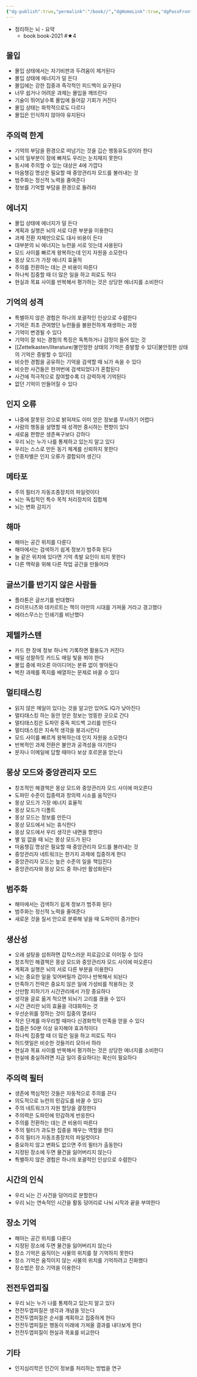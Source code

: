 ```yaml
---
{"dg-publish":true,"permalink":"/book//","dgHomeLink":true,"dgPassFrontmatter":false}
---
```


- 정리하는 뇌 - 요약
    - book book-2021 #★4

## 몰입
- 몰입 상태에서는 자기비판과 두려움이 제거된다
- 몰입 상태에 에너지가 덜 든다
- 몰입에는 강한 집중과 즉각적인 피드백이 요구된다
- 너무 쉽거나 어려운 과제는 몰입을 깨뜨린다
- 기술이 뛰어날수록 몰입에 들어갈 기회가 커진다
- 몰입 상태는 화학적으로도 다르다
- 몰입은 인식하지 않아야 유지된다

## 주의력 한계
- 기억의 부담을 환경으로 떠넘기는 것을 깁슨 행동유도성이라 한다
- 뇌의 일부분이 잠에 빠져도 우리는 눈치채지 못한다
- 동시에 주의할 수 있는 대상은 4에 가깝다
- 마음챙김 명상은 필요할 때 중앙관리자 모드를 불러내는 것
- 범주화는 정신적 노력을 줄여준다
- 정보를 기억할 부담을 환경으로 돌려라

## 에너지
- 몰입 상태에 에너지가 덜 든다
- 계획과 실행은 뇌의 서로 다른 부분을 이용한다
- 과제 전환 자체만으로도 대사 비용이 든다
- 대부분의 뇌 에너지는 뉴런을 서로 잇는데 사용된다
- 모드 사이를 빠르게 왕복하는데 인지 자원을 소모한다
- 몽상 모드가 가장 에너지 효율적
- 주의를 전환하는 데는 큰 비용이 따른다
- 하나씩 집중할 때 더 많은 일을 하고 피로도 적다
- 현실과 목표 사이를 반복해서 평가하는 것은 상당한 에너지를 소비한다

## 기억의 성격
- 특별하지 않은 경험은 하나의 포괄적인 인상으로 수렴한다
- 기억은 최초 관여했던 뉴런들을 불완전하게 재생하는 과정
- 기억이 변경될 수 있다
- 기억이 잘 되는 경험의 특징은 독특하거나 감정이 들어 있는 것
- [[Zettelkasten/literature/불안정한 상태의 기억은 증발할 수 있다|불안정한 상태의 기억은 증발할 수 있다]]
- 비슷한 경험을 공유하는 기억을 검색할 때 뇌가 속을 수 있다
- 비슷한 사건들은 한꺼번에 검색되었다가 혼합된다
- 사건에 적극적으로 참여할수록 더 강력하게 기억된다
- 없던 기억이 만들어질 수 있다

## 인지 오류
- 나중에 잘못된 것으로 밝혀져도 이미 얻은 정보를 무시하기 어렵다
- 사람의 행동을 설명할 때 성격만 중시하는 편향이 있다
- 새로움 편향은 생존욕구보다 강하다
- 우리 뇌는 누가 나를 통제하고 있는지 알고 있다
- 우리는 스스로 만든 동기 체계를 신뢰하지 못한다
- 인종차별은 인지 오류가 결합되어 생긴다

## 메타포
- 주의 필터가 자동조종장치의 파일럿이다
- 뇌는 독립적인 특수 목적 처리장치의 집합체
- 뇌는 변화 감지기


## 해마
- 해마는 공간 위치를 다룬다
- 해마에서는 검색하기 쉽게 정보가 범주화 된다
- 늘 같은 위치에 있다면 기억 촉발 요인이 되지 못한다
- 다른 맥락을 위해 다른 작업 공간을 만들어라



## 글쓰기를 반기지 않은 사람들
- 플라톤은 글쓰기를 반대했다
- 라이프니츠와 데카르트는 책이 야만의 시대를 가져올 거라고 경고했다
- 에라스무스는 인쇄기를 비난했다


## 제텔카스텐
- 카드 한 장에 정보 하나씩 기록하면 활용도가 커진다
- 매일 성찰하듯 카드도 매일 빛을 쬐야 한다
- 몰입 중에 떠오른 아이디어는 분류 없이 쌓아둔다
- 벅찬 과제를 쪽지를 배열하는 문제로 바꿀 수 있다

## 멀티태스킹
- 읽지 않은 메일이 있다는 것을 알고만 있어도 IQ가 낮아진다
- 멀티태스킹 하는 동안 얻은 정보는 엉뚱한 곳으로 간다
- 멀티태스킹은 도파민 중독 피드백 고리를 만든다
- 멀티태스킹은 지속적 생각을 붕괴시킨다
- 모드 사이를 빠르게 왕복하는데 인지 자원을 소모한다
- 반복적인 과제 전환은 불안과 공격성을 야기한다
- 문자나 이메일에 답할 때마다 보상 호르몬을 얻는다


## 몽상 모드와 중앙관리자 모드
- 창조적인 해결책은 몽상 모드와 중앙관리자 모드 사이에 떠오른다
- 도파민 수준이 집중력과 창의력 시소를 움직인다
- 몽상 모드가 가장 에너지 효율적
- 몽상 모드가 디폴트
- 몽상 모드는 정보를 만든다
- 몽상 모드에서 뇌는 휴식한다
- 몽상 모드에서 우리 생각은 내면을 향한다
- 별 일 없을 때 뇌는 몽상 모드가 된다
- 마음챙김 명상은 필요할 때 중앙관리자 모드를 불러내는 것
- 중앙관리자 네트워크는 한가지 과제에 집중하게 한다
- 중앙관리자 모드는 높은 수준의 일을 책임진다
- 중앙관리자와 몽상 모드 중 하나만 활성화된다


## 범주화
- 해마에서는 검색하기 쉽게 정보가 범주화 된다
- 범주화는 정신적 노력을 줄여준다
- 새로운 것을 질서 안으로 분류해 넣을 때 도파민이 증가한다


## 생산성
- 오래 설탕을 섭취하면 갑작스러운 피로감으로 이어질 수 있다
- 창조적인 해결책은 몽상 모드와 중앙관리자 모드 사이에 떠오른다
- 계획과 실행은 뇌의 서로 다른 부분을 이용한다
- 뇌는 중요한 일을 잊어버릴까 겁이나 반복해서 되뇐다
- 만족하기 전략은 중요치 않은 일에 가성비를 적용하는 것
- 산만함 피하기가 시간관리에서 가장 중요하다
- 생각을 글로 옮겨 적으면 되뇌기 고리를 끊을 수 있다
- 시간 관리란 뇌의 효율을 극대화하는 것
- 우선순위를 정하는 것이 집중의 열쇠다
- 작은 단계를 마무리할 때마다 신경화학적 만족을 얻을 수 있다
- 집중은 50분 이상 유지해야 효과적이다
- 하나씩 집중할 때 더 많은 일을 하고 피로도 적다
- 허드렛일은 비슷한 것들끼리 모아서 하라
- 현실과 목표 사이를 반복해서 평가하는 것은 상당한 에너지를 소비한다
- 현실에 충실하려면 지금 일이 중요하다는 확신이 필요하다

## 주의력 필터
- 생존에 핵심적인 것들은 자동적으로 주의를 끈다
- 의도적으로 뉴런의 민감도를 바꿀 수 있다
- 주의 네트워크가 자원 할당을 결정한다
- 주의력은 도파민에 민감하게 반응한다
- 주의를 전환하는 데는 큰 비용이 따른다
- 주의 필터가 과도한 집중을 깨우는 역할을 한다
- 주의 필터가 자동조종장치의 파일럿이다
- 중요하지 않고 변화도 없으면 주의 필터가 출동한다
- 지정된 장소에 두면 물건을 잃어버리지 않는다
- 특별하지 않은 경험은 하나의 포괄적인 인상으로 수렴한다

## 시간의 인식
- 우리 뇌는 긴 사건을 덩어리로 분할한다
- 우리 뇌는 연속적인 시간을 활동 덩어리로 나눠 시작과 끝을 부여한다

## 장소 기억
- 해마는 공간 위치를 다룬다
- 지정된 장소에 두면 물건을 잃어버리지 않는다
- 장소 기억은 움직이는 사물의 위치를 잘 기억하지 못한다
- 장소 기억은 움직이지 않는 사물의 위치를 기억하려고 진화했다
- 장소법은 장소 기억을 이용한다

## 전전두엽피질
- 우리 뇌는 누가 나를 통제하고 있는지 알고 있다
- 전전두엽피질은 생각과 개념을 잇는다
- 전전두엽피질은 순서를 계획하고 집중하게 한다
- 전전두엽피질은 행동이 미래에 가져올 결과를 내다보게 한다
- 전전두엽피질이 현실과 목표를 비교한다


## 기타
- 인지심리학은 인간이 정보를 처리하는 방법을 연구
